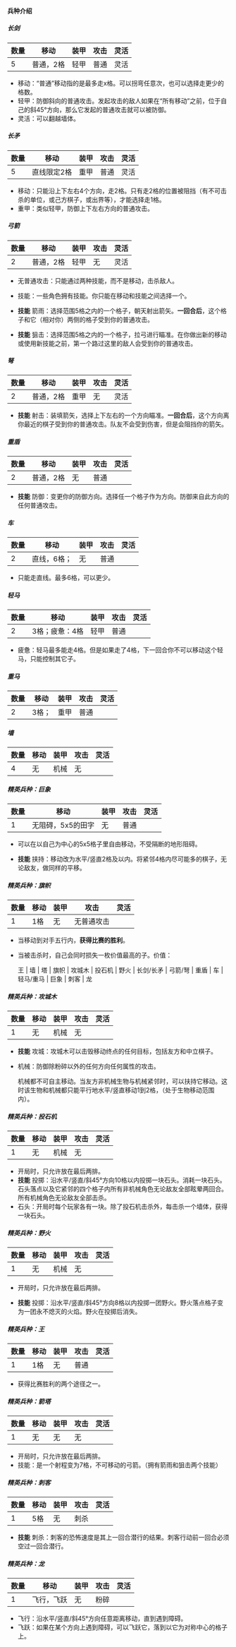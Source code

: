 #### 兵种介绍

##### 长剑

| 数量 | 移动      | 装甲 | 攻击 | 灵活 |
| ---- | --------- | ---- | ---- | ---- |
| 5    | 普通，2格 | 轻甲 | 普通 | 灵活 |

* 移动：“普通”移动指的是最多走x格。可以拐弯任意次，也可以选择走更少的格数。
* 轻甲：防御斜向的普通攻击。发起攻击的敌人如果在“所有移动”之前，位于自己的斜45°方向，那么它发起的普通攻击就可以被防御。
* 灵活：可以翻越墙体。

##### 长矛

| 数量 | 移动        | 装甲 | 攻击 | 灵活 |
| ---- | ----------- | ---- | ---- | ---- |
| 5    | 直线限定2格 | 重甲 | 普通 | 灵活 |

- 移动：只能沿上下左右4个方向，走2格。只有走2格的位置被阻挡（有不可击杀的单位，或己方棋子，或出界等），才能选择走1格。
- 重甲：类似轻甲，防御上下左右方向的普通攻击。

##### 弓箭

| 数量 | 移动      | 装甲 | 攻击 | 灵活 |
| ---- | --------- | ---- | ---- | ---- |
| 2    | 普通，2格 | 轻甲 | 无   | 灵活 |

- 无普通攻击：只能通过两种技能，而不是移动，击杀敌人。

- 技能：一些角色拥有技能。你只能在移动和技能之间选择一个。

- **技能** 箭雨：选择范围5格之内的一个格子，朝天射出箭矢。**一回合后**，这个格子和它（相对你）两侧的格子受到你的普通攻击。

  [^两测：如果这个格子在你的左右侧，两侧指的是上下两格。如果格子在上下侧，两侧指的是左右两格。如果你选择了一个45°斜线上的格子，两侧的格子一个在原格子上或下，一个在原格子左或右，取更靠近你的那一边。]: 

- **技能** 狙击：选择范围5格之内的一个格子，拉弓进行瞄准。在你做出新的移动或使用新技能之前，第一个路过这里的敌人会受到你的普通攻击。

##### 弩

| 数量 | 移动      | 装甲 | 攻击 | 灵活 |
| ---- | --------- | ---- | ---- | ---- |
| 2    | 普通，2格 | 重甲 | 无   | 灵活 |

- **技能** 射击：装填箭矢，选择上下左右的一个方向瞄准。**一回合后**，这个方向离你最近的棋子受到你的普通攻击。队友不会受到伤害，但是会阻挡你的箭矢。

##### 重盾

| 数量 | 移动      | 装甲 | 攻击 | 灵活 |
| ---- | --------- | ---- | ---- | ---- |
| 2    | 普通，2格 | 无   | 普通 |      |

- **技能** 防御：变更你的防御方向。选择任一个格子作为方向。防御来自此方向的任何普通攻击。

  [^默认防御方向是纵向，正对敌方方向。方向是精确的。例如选择（1，2）的方向并不能防御来自（1，3）的攻击。]: 

##### 车

| 数量 | 移动        | 装甲 | 攻击 | 灵活 |
| ---- | ----------- | ---- | ---- | ---- |
| 2    | 直线，6格； | 无   | 普通 |      |

- 只能走直线。最多6格，可以更少。

##### 轻马

| 数量 | 移动           | 装甲 | 攻击 | 灵活 |
| ---- | -------------- | ---- | ---- | ---- |
| 2    | 3格；疲惫：4格 | 轻甲 | 普通 |      |

- 疲惫：轻马最多能走4格。但是如果走了4格，下一回合你不可以移动这个轻马，只能控制其它子。

##### 重马

| 数量 | 移动  | 装甲 | 攻击 | 灵活 |
| ---- | ----- | ---- | ---- | ---- |
| 2    | 3格； | 重甲 | 普通 |      |

##### 墙

| 数量 | 移动 | 装甲 | 攻击 | 灵活 |
| ---- | ---- | ---- | ---- | ---- |
| 4    | 无   | 机械 | 无   |      |

##### 精英兵种：巨象

| 数量 | 移动              | 装甲 | 攻击 | 灵活 |
| ---- | ----------------- | ---- | ---- | ---- |
| 1    | 无阻碍，5x5的田字 | 无   | 普通 |      |

- 可以在以自己为中心的5x5格子里自由移动，不受隔断的地形阻碍。

- **技能** 挟持：移动改为水平/竖直2格及以内。将紧邻4格内尽可能多的棋子，无论敌友，做同样的平移。

  [^如果平移临近子时被阻碍，不会移动这个子。]: 

##### 精英兵种：旗帜

| 数量 | 移动 | 装甲 | 攻击       | 灵活 |
| ---- | ---- | ---- | ---------- | ---- |
| 1    | 1格  | 无   | 无普通攻击 |      |

- 当移动到对手五行内，**获得比赛的胜利**。

- 当被击杀时，自己会同时损失一枚价值最高的子。价值：

  王 | 墙 | 塔 | 旗帜 | 攻城木 | 投石机 | 野火 | 长剑/长矛 | 弓箭/弩 | 重盾 | 车 | 轻马/重马 | 巨象 | 刺客 | 龙 

##### 精英兵种：攻城木

| 数量 | 移动 | 装甲 | 攻击 | 灵活 |
| ---- | ---- | ---- | ---- | ---- |
| 1    | 无   | 机械 | 无   |      |

- **技能** 攻城：攻城木可以击毁移动终点的任何目标，包括友方和中立棋子。

- 机械：防御除粉碎以外的任何方向任何属性的攻击。

  机械都不可自主移动。当友方非机械生物与机械紧邻时，可以扶持它移动。这时该生物和机械都只能平行地水平/竖直移动1到2格，（处于生物移动范围内）。

##### 精英兵种：投石机

| 数量 | 移动 | 装甲 | 攻击 | 灵活 |
| ---- | ---- | ---- | ---- | ---- |
| 1    | 无   | 机械 | 无   |      |

- 开局时，只允许放在最后两排。
- **技能** 投掷：沿水平/竖直/斜45°方向10格以内投掷一块石头。消耗一块石头。石头落点以及它紧邻的四个格子内所有非机械角色无论敌友全部眩晕两回合。所有机械角色无论敌友全部击杀。
- 石头：开局时每个玩家各有一块。除了投石机击杀外，每击杀一个墙体，获得一块石头。

##### 精英兵种：野火

| 数量 | 移动 | 装甲 | 攻击 | 灵活 |
| ---- | ---- | ---- | ---- | ---- |
| 1    | 无   | 机械 | 无   |      |

- 开局时，只允许放在最后两排。

- **技能** 投掷：沿水平/竖直/斜45°方向8格以内投掷一团野火。野火落点格子变为一团永不熄灭的火焰。野火在投掷后消失。

  [^野火可以被粉碎攻击摧毁。野火击杀的墙体也会使玩家获得石头。]: 

##### 精英兵种：王

| 数量 | 移动 | 装甲 | 攻击 | 灵活 |
| ---- | ---- | ---- | ---- | ---- |
| 1    | 1格  | 无   | 普通 |      |

- 获得比赛胜利的两个途径之一。

##### 精英兵种：箭塔

| 数量 | 移动 | 装甲 | 攻击 | 灵活 |
| ---- | ---- | ---- | ---- | ---- |
| 1    | 无   | 无   | 无   |      |

- 开局时，只允许放在最后两排。
- 技能：是一个射程变为7格，不可移动的弓箭。（拥有箭雨和狙击两个技能）

##### 精英兵种：刺客

| 数量 | 移动 | 装甲 | 攻击 | 灵活 |
| ---- | ---- | ---- | ---- | ---- |
| 1    | 5格  | 无   | 刺杀 |      |

- **技能** 刺杀：刺客的恐怖速度是其上一回合潜行的结果。刺客行动前一回合必须空过一回合潜行。

  [^刺客的潜行只在一回合有效。如果刺客空过一回合后下一回合没有移动刺客，刺客的下次移动前还需要重新潜行。]: 

##### 精英兵种：龙

| 数量 | 移动       | 装甲 | 攻击 | 灵活 |
| ---- | ---------- | ---- | ---- | ---- |
| 1    | 飞行，飞跃 | 无   | 粉碎 |      |

- 飞行：沿水平/竖直/斜45°方向任意距离移动，直到遇到障碍。
- 飞跃：如果在某个方向上遇到障碍，可以飞跃它，落到以它为对称中心的格子上。